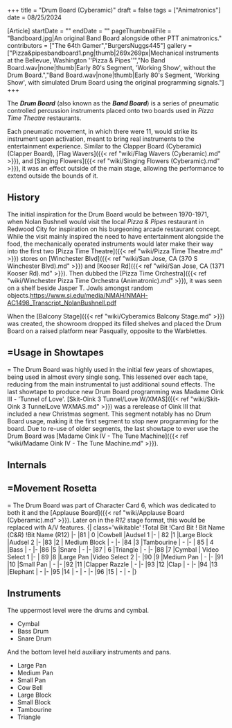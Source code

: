 +++
title = "Drum Board (Cyberamic)"
draft = false
tags = ["Animatronics"]
date = 08/25/2024

[Article]
startDate = ""
endDate = ""
pageThumbnailFile = "Bandboard.jpg|An original Band Board alongside other PTT animatronics."
contributors = ["The 64th Gamer","BurgersNuggs445"]
gallery = ["Pizza&pipesbandboard1.png|thumb|269x269px|Mechanical instruments at the Bellevue, Washington ''Pizza & Pipes''","No Band Board.wav|none|thumb|Early 80's Segment, 'Working Show', without the Drum Board.","Band Board.wav|none|thumb|Early 80's Segment, 'Working Show', with simulated Drum Board using the original programming signals."]
+++


The <b><i>Drum Board</b></i> (also known as the <b><i>Band Board</b></i>) is a series of pneumatic controlled percussion instruments placed onto two boards used in <i>Pizza Time Theatre</i> restaurants. 

Each pneumatic movement, in which there were 11, would strike its instrument upon activation, meant to bring real instruments to the entertainment experience. Similar to the Clapper Board (Cyberamic) (Clapper Board), [Flag Wavers]({{< ref "wiki/Flag Wavers (Cyberamic).md" >}}), and [Singing Flowers]({{< ref "wiki/Singing Flowers (Cyberamic).md" >}}), it was an effect outside of the main stage, allowing the performance to extend outside the bounds of it.

<h2> History</h2>

The initial inspiration for the Drum Board would be between 1970-1971, when Nolan Bushnell would visit the local <i>Pizza & Pipes</i> restaurant in Redwood City for inspiration on his burgeoning arcade restaurant concept. While the visit mainly inspired the need to have entertainment alongside the food, the mechanically operated instruments would later make their way into the first two [Pizza Time Theatre]({{< ref "wiki/Pizza Time Theatre.md" >}}) stores on [Winchester Blvd]({{< ref "wiki/San Jose, CA (370 S Winchester Blvd).md" >}}) and [Kooser Rd]({{< ref "wiki/San Jose, CA (1371 Kooser Rd).md" >}}). Then dubbed the [Pizza Time Orchestra]({{< ref "wiki/Winchester Pizza Time Orchestra (Animatronic).md" >}}), it was seen on a shelf beside Jasper T. Jowls amongst random objects.<ref>https://www.si.edu/media/NMAH/NMAH-AC1498_Transcript_NolanBushnell.pdf</ref>

When the [Balcony Stage]({{< ref "wiki/Cyberamics Balcony Stage.md" >}}) was created, the showroom dropped its filled shelves and placed the Drum Board on a raised platform near Pasqually, opposite to the Warblettes<i>.</i> 

<h2>=Usage in Showtapes</h2>=
The Drum Board was highly used in the initial few years of showtapes, being used in almost every single song. This lessened over each tape, reducing from the main instrumental to just additional sound effects. The last showtape to produce new Drum Board programming was  Madame Oink III - 'Tunnel of Love'. [Skit-Oink 3 Tunnel/Love W/XMAS]({{< ref "wiki/Skit-Oink 3 TunnelLove WXMAS.md" >}}) was a rerelease of Oink III that included a new Christmas segment. This segment notably has no Drum Board usage, making it the first segment to stop new programming for the board. Due to re-use of older segments, the last showtape to ever use the Drum Board was [Madame Oink IV - The Tune Machine]({{< ref "wiki/Madame Oink IV - The Tune Machine.md" >}}).
<h2>Internals</h2>

<h2>=Movement Rosetta</h2>=
The Drum Board was part of Character Card 6, which was dedicated to both it and the [Applause Board]({{< ref "wiki/Applause Board (Cyberamic).md" >}}). Later on in the <i>R12</i> stage format, this would be replaced with A/V features.
{| class='wikitable'
!Total Bit
!Card Bit
! Bit Name (C&R)
!Bit Name (R12)
|-
|81
| 0
|Cowbell 
|Audsel 1
|-
| 82
|1
|Large Block
|Audsel 2
|-
|83
|2
| Medium Block
| -
|-
|84
|3
|Tambourine
| -
|-
| 85
| 4
|Bass
| -
|-
|86
|5
|Snare
| -
|-
|87
| 6
|Triangle
| -
|-
|88
|7
|Cymbal
| Video Select 1
|-
| 89
|8
|Large Pan
|Video Select 2
|-
|90
|9
|Medium Pan 
| -
|-
|91
|10
|Small Pan
| -
|-
|92
|11 
|Clapper Razzle
| -
|-
|93
|12 
|Clap
| -
|-
|94
|13 
|Elephant
| -
|-
|95
|14
| -
| -
|-
|96
|15
| -
| -
|}

<h2>Instruments</h2>
The uppermost level were the drums and cymbal.

* Cymbal
* Bass Drum
* Snare Drum

And the bottom level held auxiliary instruments and pans.

* Large Pan
* Medium Pan
* Small Pan
* Cow Bell
* Large Block
* Small Block
* Tambourine
* Triangle


